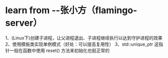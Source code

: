 # learn from --张小方（flamingo-server）
1、(Linux下)创建子进程，让父进程退出、子进程继续执行以达到守护进程的效果 
2、使用模板类实现单例模式（好处：可以提高复用性）
3、std::unique_ptr<T> 这指针一般在函数中使用 reset() 方法来初始化也挺正常的
